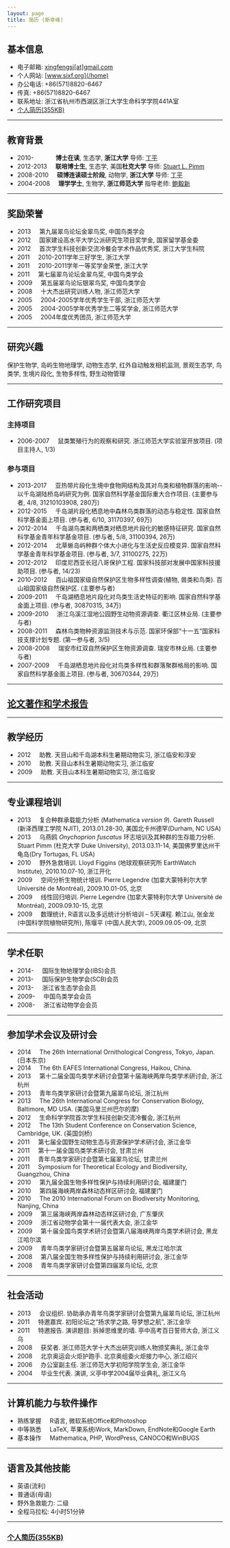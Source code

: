 ```yaml
---
layout: page
title: 简历 (斯幸峰)
---
```



## 基本信息


- 电子邮箱: [xingfengsi\[at\]gmail.com](mailto:xingfengsi@gmail.com) 
- 个人网站: [www.sixf.org](/home)
- 办公电话: +86(571)8820-6467
- 传真: +86(571)8820-6467
- 联系地址: 浙江省杭州市西湖区浙江大学生命科学学院441A室
- [个人简历(355KB)](http://sixf.org/files/others/cv_zh.pdf "下载完整简历")

-------

## 教育背景 


-   2010-    	          **博士在读**, 生态学, **浙江大学**  导师: [丁平](http://mypage.zju.edu.cn/personnelCard/pingding)
-   2012-2013     **联培博士生**, 生态学, 美国**杜克大学**  导师: [Stuart L. Pimm](http://fds.duke.edu/db/Nicholas/esp/faculty/spimm)
-   2008-2010     **硕博连读硕士阶段**, 动物学, **浙江大学**  导师: [丁平](http://mypage.zju.edu.cn/personnelCard/pingding)
-   2004-2008     **理学学士**, 生物学, **浙江师范大学**  指导老师: [鲍毅新](http://ecology.zjnu.edu.cn/sts/baoyx/baoyxjiaoshigerenjianjie.htm)

------------

## 奖励荣誉


-   2013     第九届翠鸟论坛金翠鸟奖, 中国鸟类学会
-   2012     国家建设高水平大学公派研究生项目奖学金, 国家留学基金委
-   2012     首次学生科技创新交流冷餐会学术作品优秀奖, 浙江大学生科院
-   2011     2010-2011学年三好学生, 浙江大学
-   2011     2010-2011学年一等奖学金荣誉, 浙江大学
-   2011     第七届翠鸟论坛金翠鸟奖, 中国鸟类学会
-   2009     第五届翠鸟论坛银翠鸟奖, 中国鸟类学会
-   2008     十大杰出研究训练人物, 浙江师范大学
-   2005     2004-2005学年优秀学生干部, 浙江师范大学
-   2005     2004-2005学年优秀学生二等奖学金, 浙江师范大学
-   2005     2004年度优秀团员, 浙江师范大学


--------

## 研究兴趣

保护生物学, 岛屿生物地理学, 动物生态学, 红外自动触发相机监测, 景观生态学, 鸟类学, 生境片段化, 生物多样性, 野生动物管理


------------

## 工作研究项目

### 主持项目

-   2006-2007     鼠类繁殖行为的观察和研究. 浙江师范大学实验室开放项目. (项目主持人, 1/3)

### 参与项目

-   2013-2017     亚热带片段化生境中食物网结构及其对鸟类和植物群落的影响--以千岛湖陆桥岛屿研究为例. 国家自然科学基金国际重大合作项目. (主要参与者, 4/8, 31210103908, 280万)
-   2012-2015     千岛湖片段化栖息地中森林鸟类群落的动态与稳定性. 国家自然科学基金面上项目. (参与者, 6/10, 31170397, 69万)
-   2012-2014     千岛湖鸟类和两栖类对栖息地片段化的敏感特征研究. 国家自然科学基金青年科学基金项目. (参与者, 5/8, 31100394, 26万)
-   2012-2014     北草蜥岛屿种群个体大小进化与生活史反应模变异. 国家自然科学基金青年科学基金项目. (参与者, 3/7, 31100275, 22万)
-   2012-2012     印度尼西亚长冠八哥保护工程. 国家科技部对发展中国家科技援助项目. (参与者, 14/23)
-   2010-2012     百山祖国家级自然保护区生物多样性调查(植物, 兽类和鸟类). 百山祖国家级自然保护区. (主要参与者)
-   2009-2011     千岛湖栖息地片段化对鸟类生活史特征的影响. 国家自然科学基金面上项目. (参与者, 30870315, 34万)
-   2009-2010     浙江乌溪江湿地公园野生动物资源调查. 衢江区林业局. (主要参与者)
-   2008-2011     森林鸟类物种资源监测技术与示范. 国家环保部“十一五”国家科技支撑计划专题. (第一参与者, 3/5)
-   2008-2008     瑞安市红双自然保护区生物资源调查. 瑞安市林业局. (主要参与者)
-   2007-2009     千岛湖栖息地片段化对鸟类多样性和群落聚群格局的影响. 国家自然科学基金面上项目. (参与者, 30670344, 29万)

-----

## [论文著作和学术报告](/cn/publication/ "点此查看我的论文报告")

-------

## 教学经历


-   2012     助教. 天目山和千岛湖本科生暑期动物实习, 浙江临安和淳安
-   2010     助教. 天目山本科生暑期动物实习, 浙江临安
-   2009     助教. 天目山本科生暑期动物实习, 浙江临安

--------


## 专业课程培训


-   2013     复合种群承载能力分析 (Mathematica *version 9*).  Gareth Russell (新泽西理工学院 NJIT), 2013.01.28-30, 美国北卡州德罕(Durham, NC USA)
-   2013     乌燕鸥 *Onychoprion fuscatus* 环志培训及其种群的生存能力分析.  Stuart Pimm (杜克大学 Duke University), 2013.03.11-14, 美国佛罗里达州干龟岛(Dry Tortugas, FL USA) 
-   2010     野外急救培训.  Lloyd Figgins (地球观察研究所 EarthWatch Institute), 2010.10.07-10, 浙江开化
-   2009     空间分析生物统计培训.  Pierre Legendre (加拿大蒙特利尔大学  Université de Montréal), 2009.10.01-05, 北京
-   2009     线性回归培训.  Pierre Legendre (加拿大蒙特利尔大学 Université de Montréal), 2009.09.10-15, 北京
-   2009     数理统计, R语言以及多远统计分析培训 – 5天课程.  赖江山, 张金龙 (中国科学院植物研究所), 陈堰平 (中国人民大学), 2009.09.05-09, 北京


--------------


## 学术任职

-   2014-     国际生物地理学会(IBS)会员
-   2013-     国际保护生物学会(SCB)会员
-   2013-     浙江省生态学会会员
-   2009-     中国鸟类学会会员
-   2008-     浙江省动物学会会员

--------

## 参加学术会议及研讨会

-	2014     The 26th International Ornithological Congress, Tokyo, Japan. (日本东京)
-	2014     The 6th EAFES International Congress, Haikou, China.
-	2013     第十二届全国鸟类学术研讨会暨第十届海峡两岸鸟类学术研讨会, 浙江杭州
-	2013     青年鸟类学家研讨会暨第九届翠鸟论坛, 浙江杭州
-   2013     The 26th International Congress for Conservation Biology, Baltimore, MD USA. (美国马里兰州巴尔的摩)
-   2012     生命科学学院首次学生科技创新交流冷餐会, 浙江杭州
-   2012     The 13th Student Conference on Conservation Science, Cambridge, UK. (英国剑桥)
-   2011     第七届全国野生动物生态与资源保护学术研讨会, 浙江金华
-   2011     第十一届全国鸟类学术研讨会, 甘肃兰州
-   2011     青年鸟类学家研讨会暨第七届翠鸟论坛, 甘肃兰州
-   2011     Symposium for Theoretical Ecology and Biodiversity, Guangzhou, China
-   2010     第九届全国生物多样性保护与持续利用研讨会, 福建厦门
-   2010     第四届海峡两岸森林动态样区研讨会, 福建厦门
-   2010     The 2010 International Forum on Biodiversity Monitoring, Nanjing, China
-   2009     第三届海峡两岸森林动态样区研讨会, 广东肇庆
-   2009     浙江省动物学会第十一届代表大会, 浙江金华
-   2009     第十届全国鸟类学术研讨会暨第八届海峡两岸鸟类学术研讨会, 黑龙江哈尔滨
-   2009     青年鸟类学家研讨会暨第五届翠鸟论坛, 黑龙江哈尔滨
-   2008     第八届全国生物多样性保护与持续利用研讨会, 浙江金华
-   2008     青年鸟类学家研讨会暨第四届翠鸟论坛, 北京


----


## 社会活动

-   2013     会议组织. 协助承办青年鸟类学家研讨会暨第九届翠鸟论坛, 浙江杭州
-   2011     特邀嘉宾. 初阳论坛之“扬求学之路, 导梦想之航”, 浙江金华
-   2011     特邀报告. 演讲题目: 拆掉思维里的墙. 亭中高考百日誓师大会, 浙江义乌
-   2008     获奖者. 浙江师范大学十大杰出研究训练人物颁奖典礼, 浙江金华
-   2008     北京奥运会火炬护跑手. 北京奥组委火炬接力中心, 浙江绍兴
-   2006     办公室副主任. 浙江师范大学初阳学院学生会, 浙江金华
-   2004     毕业生代表. 演讲, 义亭中学2004届毕业典礼, 浙江义乌

----

## 计算机能力与软件操作

-   熟练掌握     R语言, 微软系统Office和Photoshop
-   中等熟悉     LaTeX, 苹果系统iWork, MarkDown, EndNote和Google Earth
-   基本操作     Mathematica, PHP, WordPress, CANOCO和WinBUGS


--------------

## 语言及其他技能


-   英语(流利)
-   普通话(母语)
-   野外急救能力: 二级
-   全程马拉松: 4小时51分钟

---

### [个人简历(355KB)](http://sixf.org/files/others/cv_zh.pdf "下载完整简历")
